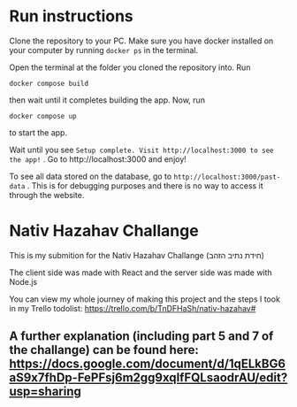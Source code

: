
# Run instructions
Clone the repository to your PC.
Make sure you have docker installed on your computer by running ````docker ps```` in the terminal.

Open the terminal at the folder you cloned the repository into. Run
````
docker compose build
````
then wait until it completes building the app.
Now, run
````
docker compose up
````
to start the app. 

Wait until you see ```` Setup complete. Visit http://localhost:3000 to see the app! ```` . Go to http://localhost:3000 and enjoy!

To see all data stored on the database, go to ````http://localhost:3000/past-data```` . This is for debugging purposes and there is no way to access it through the website. 

# Nativ Hazahav Challange
This is my submition for the Nativ Hazahav Challange (חידת נתיב הזהב)

The client side was made with React and the server side was made with Node.js

You can view my whole journey of making this project and the steps I took in my Trello todolist: https://trello.com/b/TnDFHaSh/nativ-hazahav#

## A further explanation (including part 5 and 7 of the challange) can be found here: https://docs.google.com/document/d/1qELkBG6aS9x7fhDp-FePFsj6m2gg9xqIfFQLsaodrAU/edit?usp=sharing
